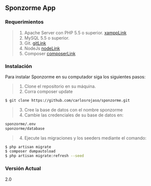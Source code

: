 ## Sponzorme App


### Requerimientos

> 1. Apache Server con PHP 5.5 o superior. [xamppLink]
> 2. MySQL 5.5 o superior.
> 3. Git. [gitLink]
> 4. NodeJs [nodeLink]
> 5. Composer [composerLink]

### Instalación

Para instalar Sponzorme en su computador siga los siguientes pasos:

> 1. Clone el repositorio en su máquina. 
> 2. Corra composer update
```sh
$ git clone https://github.com/carlosrojaso/sponzorme.git
```
> 3. Cree la base de datos con el nombre sponzorme
> 4. Cambie las credenciales de su base de datos en: 
```sh
sponzorme/.env
sponzorme/database
```
> 4. Ejecute las migraciones y los seeders mediante el comando: 
```sh
$ php artisan migrate
$ composer dumpautoload
$ php artisan migrate:refresh --seed
```

### Versión Actual

2.0

[xamppLink]: https://www.apachefriends.org/es/index.html

[gitLink]: http://git-scm.com/

[nodeLink]: https://nodejs.org/

[composerLink]: https://getcomposer.org/